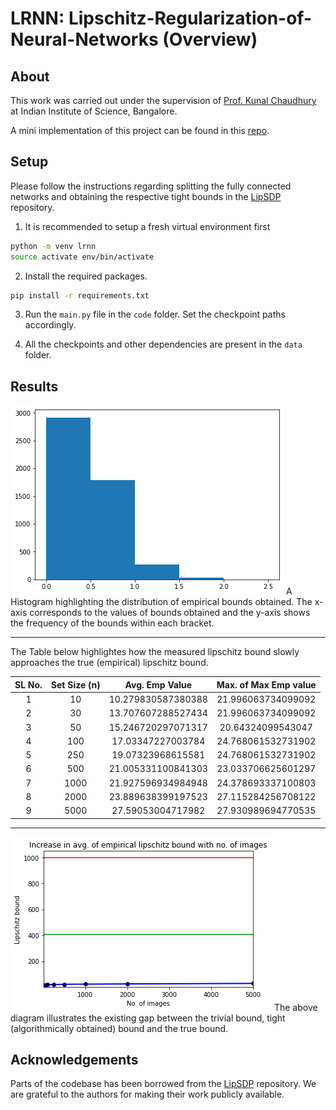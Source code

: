 # LRNN: Lipschitz-Regularization-of-Neural-Networks (Overview)

## About

This work was carried out under the supervision of [Prof. Kunal Chaudhury](https://sites.google.com/site/kunalnchaudhury/home?authuser=0) at Indian Institute of Science, Bangalore. 

A mini implementation of this project can be found in this [repo](https://github.com/sarosijbose/Trivial-Lipschitz-Bound-Estimation).

## Setup

Please follow the instructions regarding splitting the fully connected networks and obtaining the respective tight bounds in the [LipSDP](https://github.com/arobey1/LipSDP) repository.

1. It is recommended to setup a fresh virtual environment first
```bash
python -m venv lrnn
source activate env/bin/activate
```
2. Install the required packages.

```bash
pip install -r requirements.txt
```
3. Run the ```main.py``` file in the ```code``` folder. Set the checkpoint paths accordingly.

4. All the checkpoints and other dependencies are present in the ```data``` folder.

## Results

<img src = "./utils/histogram3.png">
A Histogram highlighting the distribution of empirical bounds obtained. The x-axis corresponds to the values of bounds obtained and the y-axis shows the frequency of the bounds within each bracket.  

---

The Table below highlightes how the measured lipschitz bound slowly approaches the true (empirical) lipschitz bound.

SL No. | Set Size (n) | Avg. Emp Value | Max. of Max Emp value
:---: | :---: | :---: | :---:
1 | 10 | 10.279830587380388 | 21.996063734099092
2 | 30 | 13.707607288527434 | 21.996063734099092
3 | 50 | 15.246720297071317 | 20.64324099543047
4 | 100 | 17.03347227003784 | 24.768061532731902
5 | 250 | 19.07323968615581 | 24.768061532731902
6 | 500 | 21.005331100841303 | 23.033706625601297
7 | 1000 | 21.927596934984948 | 24.378693337100803
8 | 2000 | 23.889638399197523 | 27.115284256708122
9 | 5000 | 27.59053004717982 | 27.930989694770535

---

<img src = "./utils/gap_in_bounds.png">
The above diagram illustrates the existing gap between the trivial bound, tight (algorithmically obtained) bound and the true bound.

## Acknowledgements

Parts of the codebase has been borrowed from the [LipSDP](https://github.com/arobey1/LipSDP) repository. We are grateful to the authors for making their work publicly available. 
